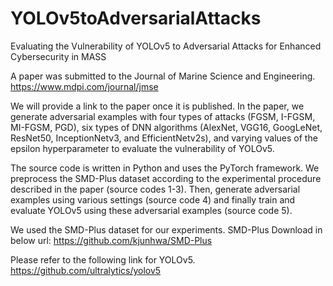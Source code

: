 # YOLOv5toAdversarialAttacks
Evaluating the Vulnerability of YOLOv5 to Adversarial Attacks for Enhanced Cybersecurity in MASS

A paper was submitted to the Journal of Marine Science and Engineering. https://www.mdpi.com/journal/jmse

We will provide a link to the paper once it is published.
In the paper, we generate adversarial examples with four types of attacks (FGSM, I-FGSM, MI-FGSM, PGD), six types of DNN algorithms (AlexNet, VGG16, GoogLeNet, ResNet50, InceptionNetv3, and EfficientNetv2s), and varying values of the epsilon hyperparameter to evaluate the vulnerability of YOLOv5.

The source code is written in Python and uses the PyTorch framework.
We preprocess the SMD-Plus dataset according to the experimental procedure described in the paper (source codes 1-3). Then, generate adversarial examples using various settings (source code 4) and finally train and evaluate YOLOv5 using these adversarial examples (source code 5).

We used the SMD-Plus dataset for our experiments. SMD-Plus Download in below url: https://github.com/kjunhwa/SMD-Plus

Please refer to the following link for YOLOv5. https://github.com/ultralytics/yolov5

